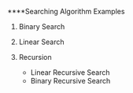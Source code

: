 ****Searching Algorithm Examples

1. Binary Search 

2. Linear Search

3. Recursion
    - Linear Recursive Search
    - Binary Recursive Search